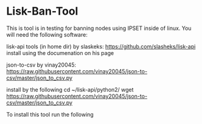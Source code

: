 # Lisk-Ban-Tool

This is tool is in testing for banning nodes using IPSET inside of linux. You will need the following software:

lisk-api tools (in home dir) by slaskeks: https://github.com/slasheks/lisk-api
install using the documenation on his page

json-to-csv by vinay20045: https://raw.githubusercontent.com/vinay20045/json-to-csv/master/json_to_csv.py

install by the following
cd ~/lisk-api/python2/
wget https://raw.githubusercontent.com/vinay20045/json-to-csv/master/json_to_csv.py

To install this tool run the following

